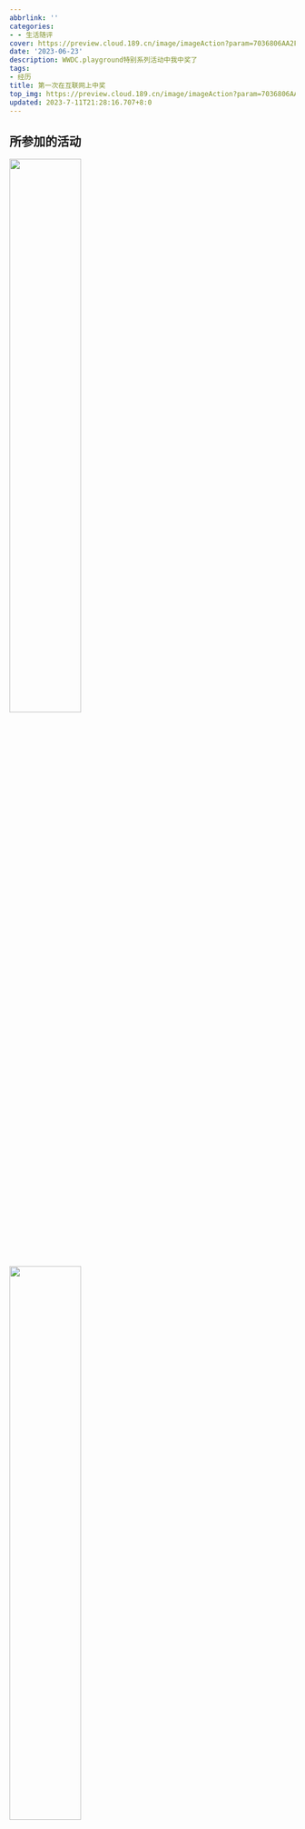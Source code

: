 ```yaml
---
abbrlink: ''
categories:
- - 生活随评
cover: https://preview.cloud.189.cn/image/imageAction?param=7036806AA2FCE725246D4305A8A7B4147DDE1FD541D3854091C940A8E994398004CA26E8812290670186A790A4B802F8209F062E1929C1130B006993DAFF63FDDEE9C908B69DF21D151728B97FE4E3E7AFA2FDC96B0131CD653AC224574FC3BD8540C19328EEC6C7CBB18A2CEA2FCAD0
date: '2023-06-23'
description: WWDC.playground特别系列活动中我中奖了
tags:
- 经历
title: 第一次在互联网上中奖
top_img: https://preview.cloud.189.cn/image/imageAction?param=7036806AA2FCE725246D4305A8A7B4147DDE1FD541D3854091C940A8E994398004CA26E8812290670186A790A4B802F8209F062E1929C1130B006993DAFF63FDDEE9C908B69DF21D151728B97FE4E3E7AFA2FDC96B0131CD653AC224574FC3BD8540C19328EEC6C7CBB18A2CEA2FCAD0
updated: 2023-7-11T21:28:16.707+8:0
---
```

## 所参加的活动

<img src="https://preview.cloud.189.cn/image/imageAction?param=CEE1E6BAAAD9AB5A8536EE5821CCE9BEF1568C096F8D99861CEB9407398D29368098BAA77AFBC0591F9155C970D50703296770C2849F37700EBB05EE3AE63E9BE53436549ABBFCBA2CC71E7956D506ADFAB2BA430CE663D782D56A2E57C595D1FD4BE893F7EB148D115169A4ABCF16E0" width="50%" />

<img src="https://preview.cloud.189.cn/image/imageAction?param=3F7A6779B79A3FED909570CFEB82C6DEBC9B460FAAE274B64FEE7C23D6D941569410EB77A38195BCFFEEE502C25E2E648F14CF8ADB3746212DF30E493DE2AB9F713744BB816D91F2A0C55E46C18784B594DF8C555992CC03112830ADD15C238BD7D400772D5475E3F5E197D22F040582" width="50%" />

<img src="https://preview.cloud.189.cn/image/imageAction?param=60633584B1ED4B3703DECD4D3BDBB0E9FB6F983B578C174AB42EB7973357623DDC673ECF4F37624FB0E6E183D82D7EE4ECF61D6B1E793AF28C7495A506A87DB3B96FB2306AD701E734D065CF6969C9E8AB0B43626237E42171671DE3773A7F3930CF38DCE3DBEF112CB489857D64D1CE" width="50%" />

## 中奖时刻

<img src="https://preview.cloud.189.cn/image/imageAction?param=22BD09331B2BA272D46BA06DECE788E7E40C59D8FDFA2D58A1B86B2550ECEF4838CD84CEEDA221E6B84C64C62CFC910734101E882FF96F2443471E5746102D9A84D87074B095D43C9F55A2FB2FD67FA6F7A5E713D09052DDF4DFBA9177A799C739356D689212276131DD96CBA0418A3C" width="50%" />

经过两周的等待，奖品快递的包裹到手了！

## 奖品全览

奖品来源WWDC23苹果官方开发者周边，非售品。

<img src="https://preview.cloud.189.cn/image/imageAction?param=E35F5FD6C79F3785B746C931D83DFDA8D396AA84D58DF2EEFCEEEC1ACB21C0444AB1BD07104440B5CC26A0F102FC4A48BC887787352A93DDB36621F336A923CAEBDB07C074688846F84B26DD264E6CFA6AD3C967C5D6759111D2DEF251183431E49B516B0CE691638371040B57CA4536" width="50%" />

## APPLE

<img src="https://preview.cloud.189.cn/image/imageAction?param=C2C88B80E84E4837A33ABCC6C6DF573FF2723F36AF32FE0848EF1A09604C610A89A2830D6FE6875F17B590F33A1AB4ED842EE9A113FA457C6CEE690272BB86C60604C2D5CFF5314B5449BCF6D718702E4D44C069FE7B3B96BA33076FE0D4B2664AE40ECB69DD6826E0376443304B4C7E" width="50%" />

开心！
